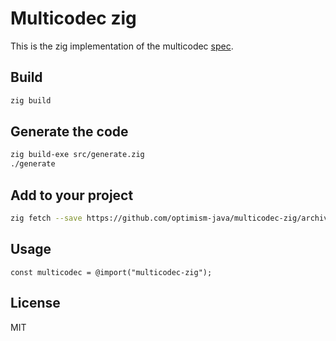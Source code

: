 # Multicodec zig 
This is the zig implementation of the multicodec [spec](https://github.com/multiformats/multicodec).

## Build
```bash
zig build
```

## Generate the code
```bash
zig build-exe src/generate.zig
./generate
```

## Add to your project
```bash
zig fetch --save https://github.com/optimism-java/multicodec-zig/archive/main.tar.gz
```

## Usage
```zig
const multicodec = @import("multicodec-zig");
```

## License
MIT

